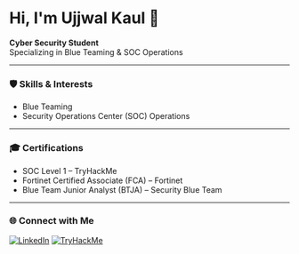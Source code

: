 # Hi, I'm Ujjwal Kaul 👋

**Cyber Security Student**  
Specializing in Blue Teaming & SOC Operations

---

### 🛡️ Skills & Interests
- Blue Teaming
- Security Operations Center (SOC) Operations

---

### 🎓 Certifications
- SOC Level 1 – TryHackMe
- Fortinet Certified Associate (FCA) – Fortinet
- Blue Team Junior Analyst (BTJA) – Security Blue Team

---

### 🌐 Connect with Me
[![LinkedIn](https://img.shields.io/badge/LinkedIn-blue?logo=linkedin)](https://www.linkedin.com/in/ujjwal-kaul-b0a695250)
[![TryHackMe](https://img.shields.io/badge/TryHackMe-User-red?logo=tryhackme)](https://tryhackme.com/p/nostradamus1)

